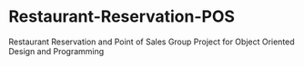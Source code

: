 # Restaurant-Reservation-POS

Restaurant Reservation and Point of Sales Group Project for Object Oriented Design and Programming

